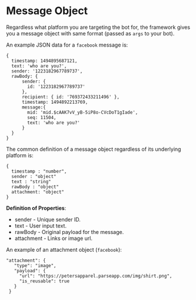# Message Object

Regardless what platform you are targeting the bot for, the framework gives you a message object with same format (passed as `args` to your bot).

An example JSON data for a `facebook` message is:

```
{
  timestamp: 1494895687121,
  text: 'who are you?',
  sender: '1223182967789737',
  rawBody: {
      sender: {
        id: '1223182967789737'
      },
      recipient: { id: '769372433211496' },
      timestamp: 1494892213769,
      message:{
        mid: 'mid.$cAAK7vV_yB-5iP8o-CVcDoT1gIade',
        seq: 11504,
        text: 'who are you?'
      }
  }
}

```

The common definition of a message object regardless of its underlying platform is:

```
{
  timestamp : "number",
  sender : "object"
  text : "string"
  rawBody : "object"
  attachment: "object"
}

```

**Definition of Properties**:

* sender - Unique sender ID.
* text - User input text.
* rawBody - Original payload for the message.
* attachment - Links or image url.


An example of an attachment object (`facebook`):

```
"attachment": {
   "type": "image",
   "payload": {
     "url": "https://petersapparel.parseapp.com/img/shirt.png",
     "is_reusable": true
   }
 }

```
